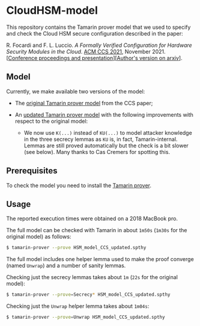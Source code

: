 # CloudHSM-model

This repository contains the Tamarin prover model that we used to specify and check the Cloud HSM secure configuration described in the paper:

R. Focardi and F. L. Luccio. *A Formally Verified Configuration for Hardware Security Modules in the Cloud*. [ACM CCS 2021](https://www.sigsac.org/ccs/CCS2021/), November 2021. [[Conference proceedings and presentation](https://dl.acm.org/doi/10.1145/3460120.3484785)][[Author's version on arxiv](https://arxiv.org/abs/2109.13631)].

## Model

Currently, we make available two versions of the model:

- The [original Tamarin prover model](https://github.com/secgroup/CloudHSM-model/blob/main/HSM_model_CCS_cameraready.spthy) from the CCS paper;
- An [updated Tamarin prover model](https://github.com/secgroup/CloudHSM-model/blob/main/HSM_model_CCS_updated.spthy) with the following improvements with respect to the original model:

	- We now use `K(...)` instead of `KU(...)` to model attacker knowledge in the three secrecy lemmas as `KU` is, in fact, Tamarin-internal. Lemmas are still proved automatically but the check is a bit slower (see below). Many thanks to Cas Cremers for spotting this.

## Prerequisites

To check the model you need to install the [Tamarin prover](https://tamarin-prover.github.io/).

## Usage

The reported execution times were obtained on a 2018 MacBook pro.

The full model can be checked with Tamarin in about `1m50s` (`1m30s` for the original model) as follows:

```bash
$ tamarin-prover --prove HSM_model_CCS_updated.spthy
```

The full model includes one helper lemma used to make the proof converge (named `Unwrap`) and a number of sanity lemmas. 

Checking just the secrecy lemmas takes about `1m` (`22s` for the original model):

```bash
$ tamarin-prover --prove=Secrecy* HSM_model_CCS_updated.spthy
```

Checking just the `Unwrap` helper lemma takes about `1m04s`:

```bash
$ tamarin-prover --prove=Unwrap HSM_model_CCS_updated.spthy
```

